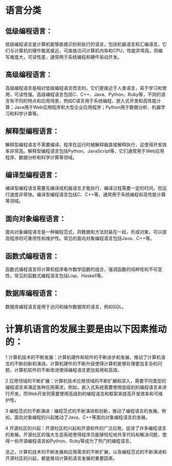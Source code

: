 # 语言分类
## 低级编程语言：
低级编程语言是计算机能够直接识别和执行的语言，包括机器语言和汇编语言。它们与计算机的硬件极其接近，可直接访问计算机内存和CPU，性能非常高，但编写难度大，可读性差，通常用于系统编程和硬件驱动开发。

## 高级编程语言：
高级编程语言是相对低级编程语言而言的，它们更接近于人类语言，易于学习和使用，可读性强。高级编程语言包括C、C++、Java、Python、Ruby等，不同的语言有不同的特点和应用场景，例如C语言用于系统编程、嵌入式开发和高性能计算；Java用于Web应用程序和大型企业应用程序；Python用于数据分析、机器学习和科学计算等。

## 解释型编程语言：
解释型编程语言不需要编译，程序在运行时被解释器直接解释执行，这使得开发效率非常高。解释型编程语言包括Python、JavaScript等，它们通常用于Web应用程序、数据分析和科学计算等领域。

## 编译型编程语言：
编译型编程语言需要先编译成机器语言才能执行，编译过程需要一定的时间，但运行速度非常快。编译型编程语言包括C、C++等，通常用于系统编程和高性能计算等领域。

## 面向对象编程语言：
面向对象编程语言是一种编程范式，将数据和方法封装在一起，形成对象，可以提高程序的可重用性和维护性。常见的面向对象编程语言包括Java、C++等。

## 函数式编程语言：
函数式编程语言将计算机程序看作数学函数的组合，强调函数的纯粹性和不可变性。常见的函数式编程语言包括Lisp、Haskell等。

## 数据库编程语言：
数据库编程语言是用于访问和操作数据库的语言，例如SQL。

# 计算机语言的发展主要是由以下因素推动的：

1 计算机技术的不断发展：计算机硬件和软件的不断进步和发展，推动了计算机语言的不断创新和演进。计算机硬件的不断升级使得计算机能够处理更加复杂的问题，计算机软件的不断改进使得编程语言更加易用和高效。

2 应用领域的不断扩展：计算机技术应用领域的不断扩展和深入，需要不同类型的编程语言来满足各种应用需求。例如，嵌入式系统需要使用低级别的编程语言来进行开发，而Web开发则需要使用高级别的编程语言和框架来提高开发效率和可维护性。

3 编程范式的不断演进：编程范式的不断演进和创新，推动了编程语言的发展。例如，面向对象编程的兴起推动了Java、C++等面向对象编程语言的发展。

4 开源社区的兴起：开源社区的兴起和开源软件的广泛应用，促进了许多编程语言的发展。开源社区的强大生态系统使得程序员能够轻松地共享代码和解决问题，使得一些开源编程语言如Python、Ruby等成为了热门的编程语言。

总之，计算机技术的不断发展和应用需求的不断扩展，以及编程范式的不断演进和开源社区的兴起，都是推动计算机语言发展的重要因素。

